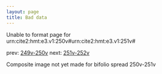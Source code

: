 ```yaml
---
layout: page
title: Bad data
---
```


Unable to format page for urn:cite2:hmt:e3.v1:250v#urn:cite2:hmt:e3.v1:251v#

prev: [249v-250v](../249v-250v/) next: [251v-252v](../251v-252v/)

Composite image not yet made for bifolio spread 250v-251v

